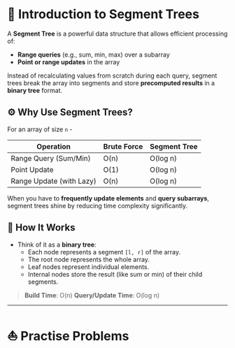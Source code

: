 
# 🌲 Introduction to Segment Trees

A **Segment Tree** is a powerful data structure that allows efficient processing of:

- **Range queries** (e.g., sum, min, max) over a subarray
- **Point or range updates** in the array

Instead of recalculating values from scratch during each query, segment trees break the array into segments and store **precomputed results** in a **binary tree** format.


## ⚙️ Why Use Segment Trees?

For an array of size `n` - 

| Operation               | Brute Force | Segment Tree |
|------------------------|-------------|---------------|
| Range Query (Sum/Min)  | O(n)        | O(log n)      |
| Point Update            | O(1)        | O(log n)      |
| Range Update (with Lazy)| O(n)        | O(log n)      |

When you have to **frequently update elements** and **query subarrays**, segment trees shine by reducing time complexity significantly.


## 🧠 How It Works

- Think of it as a **binary tree**:
  - Each node represents a segment `[l, r]` of the array.
  - The root node represents the whole array.
  - Leaf nodes represent individual elements.
  - Internal nodes store the result (like sum or min) of their child segments.

>  **Build Time**: O(n)
>  **Query/Update Time**: O(log n)


---

# ⛵ Practise Problems
